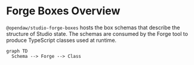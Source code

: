 # Forge Boxes Overview

`@opendaw/studio-forge-boxes` hosts the box schemas that describe the
structure of Studio state. The schemas are consumed by the Forge tool to
produce TypeScript classes used at runtime.

```mermaid
graph TD
  Schema --> Forge --> Class
```
